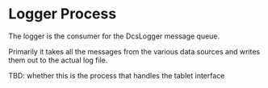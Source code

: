 # Logger Process

The logger is the consumer for the DcsLogger message queue.

Primarily it takes all the messages from the various data sources and writes them out to the actual
log file.

TBD: whether this is the process that handles the tablet interface

